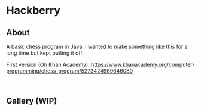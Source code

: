 # Hackberry

## About
A basic chess program in Java. I wanted to make something like this for a long time but kept putting it off.

First version (On Khan Academy): https://www.khanacademy.org/computer-programming/chess-program/5273424969646080

<br>

## Gallery (WIP)
